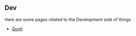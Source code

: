 ## Dev

Here are some pages related to the Development side of things

 - [Qunit](docs/dev/qunit/)

